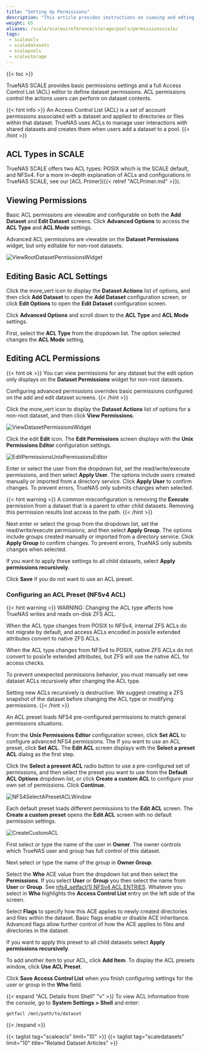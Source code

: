 ```yaml
---
title: "Setting Up Permissions"
description: "This article provides instructions on viewing and edting ACL permissions, using the ACL editor screens, and general information on ACLs."
weight: 65
aliases: /scale/scaleuireference/storage/pools/permissionsscale/
tags:
 - scaleacls
 - scaledatasets
 - scalepools
 - scalestorage
---
```


{{< toc >}}

TrueNAS SCALE provides basic permissions settings and a full Access Control List (ACL) editor to define dataset permissions.
ACL permissions control the actions users can perform on dataset contents.

{{< hint info >}}
An Access Control List (ACL) is a set of account permissions associated with a dataset and applied to directories or files within that dataset.
TrueNAS uses ACLs to manage user interactions with shared datasets and creates them when users add a dataset to a pool.
{{< /hint >}}
## ACL Types in SCALE

TrueNAS SCALE offers two ACL types: POSIX which is the SCALE default, and NFSv4. 
For a more in-depth explanation of ACLs and configurations in TrueNAS SCALE, see our [ACL Primer]({{< relref "ACLPrimer.md" >}}).

## Viewing Permissions

Basic ACL permissions are viewable and configurable on both the **Add Dataset** and **Edit Dataset** screens. Click **Advanced Options** to access the **ACL Type** and **ACL Mode** settings.

Advanced ACL permissions are viewable on the **Dataset Permissions** widget, but only editable for non-root datasets.

![ViewRootDatasetPermissionsWidget](/images/SCALE/22.02/ViewRootDatasetPermissionsWidget.png "View Root Dataset Permissions")

## Editing Basic ACL Settings

Click the <span class="material-icons">more_vert</span> icon to display the **Dataset Actions** list of options, and then click **Add Dataset** to open the **Add Dataset** configuration screen, or click **Edit Options** to open the **Edit Dataset** configuration screen.

Click **Advanced Options** and scroll down to the **ACL Type** and **ACL Mode** settings. 

First, select the **ACL Type** from the dropdown list. The option selected changes the **ACL Mode** setting.

## Editing ACL Permissions

{{< hint ok >}}
You can view permissions for any dataset but the edit option only displays on the **Dataset Permissions** widget for non-root datasets.

Configuring advanced permissions overrides basic permissions configured on the add and edit dataset screens.
{{< /hint >}}

Click the <span class="material-icons">more_vert</span> icon to display the **Dataset Actions** list of options for a non-root dataset, and then click **View Permissions**. 

![ViewDatasetPermissionsWidget](/images/SCALE/22.02/ViewDatasetPermissionsWidget.png "View Child Dataset Permissions")

Click the <span class="material-icons">edit</span> **Edit** icon. The **Edit Permissions** screen displays with the **Unix Permissions Editor** configuration settings.

![EditPermissionsUnixPermissionsEditor](/images/SCALE/22.02/EditPermissionsUnixPermissionsEditor.png "Edit Permissions Unix Permissions Editor")

Enter or select the user from the dropdown list, set the read/write/execute permissions, and then select **Apply User**. 
The options include users created manually or imported from a directory service. Click **Apply User** to confirm changes. 
To prevent errors, TrueNAS only submits changes when selected.

{{< hint warning >}}
A common misconfiguration is removing the **Execute** permission from a dataset that is a parent to other child datasets.
Removing this permission results lost access to the path.
{{< /hint >}}

Next enter or select the group from the dropdown list, set the read/write/execute permissions, and then select **Apply Group**. 
The options include groups created manually or imported from a directory service. Click **Apply Group** to confirm changes. 
To prevent errors, TrueNAS only submits changes when selected.

If you want to apply these settings to all child datasets, select **Apply permissions recursively**. 

Click **Save** if you do not want to use an ACL preset.

### Configuring an ACL Preset (NFSv4 ACL)
{{< hint warning >}}
WARNING: Changing the ACL type affects how TrueNAS writes and reads on-disk ZFS ACL.

When the ACL type changes from POSIX to NFSv4, internal ZFS ACLs do not migrate by default, and access ACLs encoded in posix1e extended attributes convert to native ZFS ACLs. 

When the ACL type changes from NFSv4 to POSIX, native ZFS ACLs do not convert to posix1e extended attributes, but ZFS will use the native ACL for access checks.    

To prevent unexpected permissions behavior, you must manually set new dataset ACLs recursively after changing the ACL type.   

Setting new ACLs recursively is destructive. We suggest creating a ZFS snapshot of the dataset before changing the ACL type or modifying permissions.
{{< /hint >}}

An ACL preset loads NFS4 pre-configured permissions to match general permissions situations.

From the **Unix Permissions Editor** configuration screen, click **Set ACL** to configure advanced NFS4 permissions. The If you want to use an ACL preset, click **Set ACL**. The **Edit ACL** screen displays with the **Select a preset ACL** dialog as the first step.

Click the **Select a present ACL** radio button to use a pre-configured set of permissions, and then select the preset you want to use from the **Default ACL Options** dropdown list, or click **Create a custom ACL** to configure your own set of permissions. 
Click **Continue**.

![NFS4SelectAPresetACLWindow](/images/SCALE/22.02/NFS4SelectAPresetACLWindow.png "NFS4 Select a preset ACL")

Each default preset loads different permissions to the **Edit ACL** screen. The **Create a custom preset** opens the **Edit ACL** screen with no default permission settings.

![CreateCustomACL](/images/SCALE/22.02/CreateCustomACL.png "Edit ACL Create Custom")

First select or type the name of the user in **Owner**. The owner controls which TrueNAS user and group has full control of this dataset.

Next select or type the name of the group in **Owner Group**.

Select the **Who** ACE value from the dropdown list and then select the **Permissions**. 
If you select **User** or **Group** you then select the name from **User** or **Group**. 
See [nfs4_setfacl(1) NFSv4 ACL ENTRIES](https://manpages.debian.org/testing/nfs4-acl-tools/nfs4_setfacl.1.en.html).
Whatever you select in **Who** highlights the **Access Control List** entry on the left side of the screen.

Select **Flags** to specify how this ACE applies to newly created directories and files within the dataset. 
Basic flags enable or disable ACE inheritance. 
Advanced flags allow further control of how the ACE applies to files and directories in the dataset. 

If you want to apply this preset to all child datasets select **Apply permissions recursively**.

To add another item to your ACL, click **Add Item**. To display the ACL presets window, click **Use ACL Preset**.

Click **Save Access Control List** when you finish configuring settings for the user or group in the **Who** field.

{{< expand "ACL Details from Shell" "v" >}}
To view ACL information from the console, go to **System Settings > Shell** and enter:

```shell
getfacl /mnt/path/to/dataset
```
{{< /expand >}}

{{< taglist tag="scaleacls" limit="10" >}}
{{< taglist tag="scaledatasets" limit="10" title="Related Dataset Articles" >}}